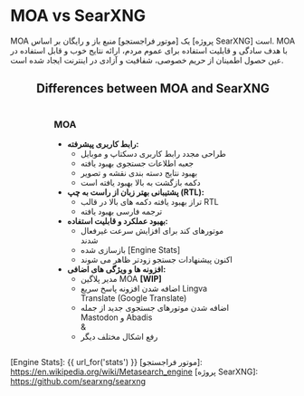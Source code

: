 
# MOA vs SearXNG

MOA یک [موتور فراجستجو] منبع باز و رایگان بر اساس [پروژه SearXNG] است. MOA با هدف سادگی و قابلیت استفاده برای عموم مردم، ارائه نتایج خوب و قابل استفاده در عین حصول اطمینان از حریم خصوصی، شفافیت و آزادی در اینترنت ایجاد شده است.

<style>
  .container {
    display: grid;
    grid-template-columns: repeat(2, 1fr);
    width: 80%;
    min-width: 350px;
    max-width: 1200px;
    margin: auto;
  }
  .container > div.moa {
    padding-right: 20px;
  }
  .container > div.local {
    border-left: 1px solid #ccc;
    padding-left: 20px;
  }
  .container > div.local:has(p > template.hide) {
    display: none;
  }
  .container > div.moa > h3:has(template.hide) {
    display: none;
  }
  @media (max-width: 800px) {
    .container {
      grid-template-columns: 1fr;
    }
    .container > div.local {
      border-left: 0px;
      padding-right: 20px;
    }
    .container > div.moa {
      padding-left: 20px;
    }
  }
  .container:has(div.local > p template.hide) {
    grid-template-columns: 1fr;
    width: 50%;
  }
</style>
<div style="text-align: center;">
  <h2>Differences between MOA and SearXNG</h2>
</div>

<div class="container">

<div class="moa">

<h3>MOA<template {{ "class='hide'" if get_setting('instance_customization.markdown', '') == '' else '' }}></template></h3>

- **رابط کاربری پیشرفته:**
  - طراحی مجدد رابط کاربری دسکتاپ و موبایل
  - جعبه اطلاعات جستجوی بهبود یافته
  - بهبود نتایج دسته بندی نقشه و تصویر
  - دکمه بازگشت به بالا بهبود یافته است
- **پشتیبانی بهتر زبان از راست به چپ (RTL):**
  - تراز بهبود یافته دکمه های بالا در قالب RTL
  - ترجمه فارسی بهبود یافته
- **بهبود عملکرد و قابلیت استفاده:**
  - موتورهای کند برای افزایش سرعت غیرفعال شدند
  - بازسازی شده [Engine Stats]
  - اکنون پیشنهادات جستجو زودتر ظاهر می شوند
- **افزونه ها و ویژگی های اضافی:**
  - مدیر پلاگین MOA **[WIP]**
  - اضافه شدن افزونه پاسخ سریع Lingva Translate (Google Translate)
  - اضافه شدن موتورهای جستجوی جدید از جمله Mastodon و Abadis
<br>  &
  - رفع اشکال مختلف دیگر

</div>

<div class="local">

{{get_setting('instance_customization.markdown','<template class="hide"></template>')}}

</div>

</div>


[Public Instances]: https://searx.space/
[Engine Stats]: {{ url_for('stats') }}
[موتور فراجستجو]: https://en.wikipedia.org/wiki/Metasearch_engine
[پروژه SearXNG]: https://github.com/searxng/searxng